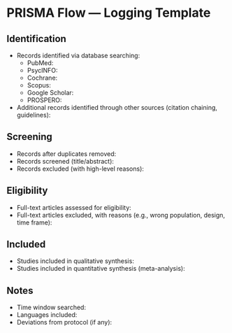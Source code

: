 # PRISMA Flow — Logging Template

## Identification
- Records identified via database searching: 
  - PubMed: 
  - PsycINFO: 
  - Cochrane: 
  - Scopus: 
  - Google Scholar: 
  - PROSPERO: 
- Additional records identified through other sources (citation chaining, guidelines): 

## Screening
- Records after duplicates removed: 
- Records screened (title/abstract): 
- Records excluded (with high-level reasons): 

## Eligibility
- Full-text articles assessed for eligibility: 
- Full-text articles excluded, with reasons (e.g., wrong population, design, time frame): 

## Included
- Studies included in qualitative synthesis: 
- Studies included in quantitative synthesis (meta-analysis): 

## Notes
- Time window searched:
- Languages included:
- Deviations from protocol (if any):
